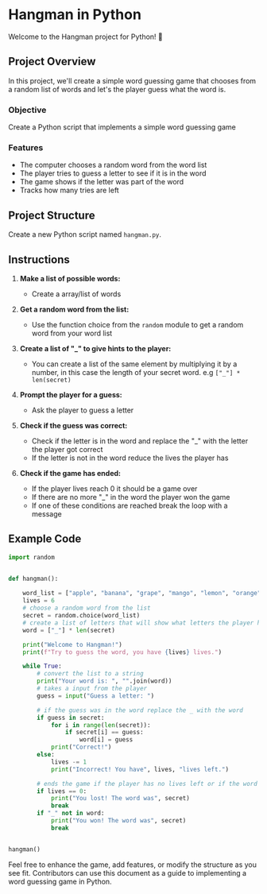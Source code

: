 # Hangman in Python

Welcome to the Hangman project for Python! 🐍

## Project Overview

In this project, we'll create a simple word guessing game that chooses from a random list of words and let's the player guess what the word is. 

### Objective

Create a Python script that implements a simple word guessing game

### Features

- The computer chooses a random word from the word list
- The player tries to guess a letter to see if it is in the word
- The game shows if the letter was part of the word
- Tracks how many tries are left

## Project Structure

Create a new Python script named `hangman.py`.

## Instructions

1. **Make a list of possible words:**
   - Create a array/list of words

2. **Get a random word from the list:**
   - Use the function choice from the `random` module to get a random word from your word list

3. **Create a list of "_" to give hints to the player:**
   - You can create a list of the same element by multiplying it by a number, in this case the length of your secret word. e.g `["_"] * len(secret)`

4. **Prompt the player for a guess:**
   - Ask the player to guess a letter

5. **Check if the guess was correct:**
   - Check if the letter is in the word and replace the "_" with the letter the player got correct
   - If the letter is not in the word reduce the lives the player has

6. **Check if the game has ended:**
   - If the player lives reach 0 it should be a game over
   - If there are no more "_" in the word the player won the game
   - If one of these conditions are reached break the loop with a message

## Example Code

```python
import random


def hangman():
    
    word_list = ["apple", "banana", "grape", "mango", "lemon", "orange"]
    lives = 6
    # choose a random word from the list
    secret = random.choice(word_list)
    # create a list of letters that will show what letters the player has guessed correctly
    word = ["_"] * len(secret)

    print("Welcome to Hangman!")
    print(f"Try to guess the word, you have {lives} lives.")

    while True:
        # convert the list to a string
        print("Your word is: ", "".join(word))
        # takes a input from the player
        guess = input("Guess a letter: ")

        # if the guess was in the word replace the _ with the word
        if guess in secret:
            for i in range(len(secret)):
                if secret[i] == guess:
                    word[i] = guess
            print("Correct!")
        else:
            lives -= 1
            print("Incorrect! You have", lives, "lives left.")

        # ends the game if the player has no lives left or if the word has been guessed
        if lives == 0:
            print("You lost! The word was", secret)
            break
        if "_" not in word:
            print("You won! The word was", secret)
            break


hangman()
```

Feel free to enhance the game, add features, or modify the structure as you see fit. Contributors can use this document as a guide to implementing a word guessing game in Python.
